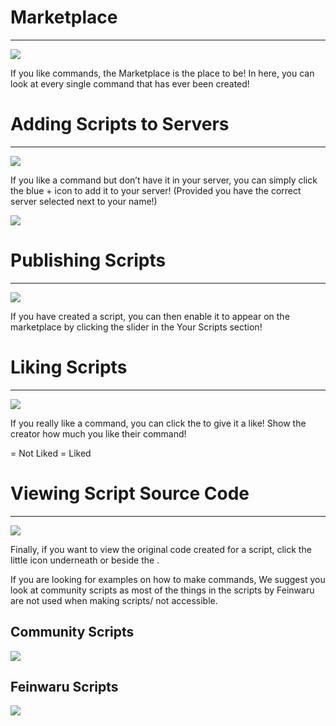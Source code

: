# Marketplace

***

![](https://cdn.discordapp.com/attachments/379432139856412682/538360259568336896/unknown.png)

If you like commands, the Marketplace is the place to be! In here, you can look at every single command that has ever been created!

# Adding Scripts to Servers

***

![](https://cdn.discordapp.com/attachments/379432139856412682/538360576435421184/unknown.png)

If you like a command but don’t have it in your server, you can simply click the blue + icon to add it to your server! (Provided you have the correct server selected next to your name!)

![](https://cdn.discordapp.com/attachments/379432139856412682/538361442647277568/unknown.png)

# Publishing Scripts

***

![](https://cdn.discordapp.com/attachments/379432139856412682/538361873314217984/unknown.png)

If you have created a script, you can then enable it to appear on the marketplace by clicking the slider in the Your Scripts section!

# Liking Scripts

***

![](https://cdn.discordapp.com/attachments/379432139856412682/538362948347887628/unknown.png)

If you really like a command, you can click the <i class="far fa-heart red-text"></i> to give it a like! Show the creator how much you like their command!

<i class="far fa-heart red-text"></i> = Not Liked 
<i class="fas fa-heart red-text"></i> = Liked

# Viewing Script Source Code

***

![](https://cdn.discordapp.com/attachments/379432139856412682/538699158463447050/unknown.png)

Finally, if you want to view the original code created for a script, click the little <i class="far fa-code"></i> icon underneath or beside the <i class="far fa-heart red-text"></i>.

<p class="warning">If you are looking for examples on how to make commands, We suggest you look at community scripts as most of the things in the scripts by Feinwaru are not used when making scripts/ not accessible.</p>

## Community Scripts

![](https://cdn.discordapp.com/attachments/379432139856412682/538699953178935296/unknown.png)

## Feinwaru Scripts

![](https://cdn.discordapp.com/attachments/379432139856412682/538701289333194755/unknown.png)